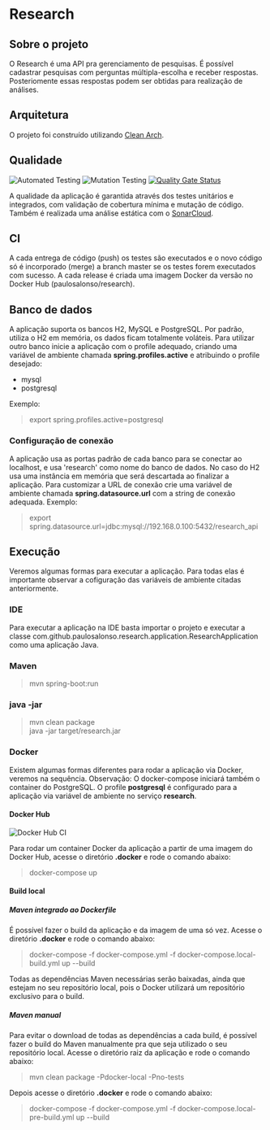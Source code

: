 # Research

## Sobre o projeto

O Research é uma API pra gerenciamento de pesquisas. É possível cadastrar pesquisas com perguntas múltipla-escolha e 
receber respostas. Posteriomente essas respostas podem ser obtidas para realização de análises.

## Arquitetura

O projeto foi construído utilizando [Clean Arch](https://blog.cleancoder.com/uncle-bob/2012/08/13/the-clean-architecture.html).

## Qualidade 
![Automated Testing](https://github.com/paulosalonso/research/workflows/Automated%20Testing/badge.svg) ![Mutation Testing](https://github.com/paulosalonso/research/workflows/Mutation%20Testing/badge.svg) [![Quality Gate Status](https://sonarcloud.io/api/project_badges/measure?project=paulosalonso_research&metric=alert_status)](https://sonarcloud.io/dashboard?id=paulosalonso_research)

A qualidade da aplicação é garantida através dos testes unitários e integrados, com validação de cobertura mínima e mutação de código.
Também é realizada uma análise estática com o [SonarCloud](https://sonarcloud.io/dashboard?id=paulosalonso_research).

## CI

A cada entrega de código (push) os testes são executados e o novo código só é incorporado (merge) a branch master se os testes forem executados com sucesso.
A cada release é criada uma imagem Docker da versão no Docker Hub (paulosalonso/research).

## Banco de dados

A aplicação suporta os bancos H2, MySQL e PostgreSQL. 
Por padrão, utiliza o H2 em memória, os dados ficam totalmente voláteis.
Para utilizar outro banco inicie a aplicação com o profile adequado, criando uma variável de ambiente chamada __spring.profiles.active__ e atribuindo o profile desejado:

- mysql
- postgresql

Exemplo:

> export spring.profiles.active=postgresql

### Configuração de conexão

A aplicação usa as portas padrão de cada banco para se conectar ao localhost, e usa 'research' como nome do banco de dados. No caso do H2 usa uma instância em memória que será descartada ao finalizar a aplicação. Para customizar a URL de conexão crie uma variável de ambiente chamada __spring.datasource.url__ com a string de conexão adequada. Exemplo:

> export spring.datasource.url=jdbc:mysql://192.168.0.100:5432/research_api

## Execução

Veremos algumas formas para executar a aplicação. Para todas elas é importante observar a cofiguração das variáveis de ambiente citadas anteriormente.

### IDE

Para executar a aplicação na IDE basta importar o projeto e executar a classe com.github.paulosalonso.research.application.ResearchApplication como uma aplicação Java.

### Maven

> mvn spring-boot:run

### java -jar
> mvn clean package \
> java -jar target/research.jar 

### Docker

Existem algumas formas diferentes para rodar a aplicação via Docker, veremos na sequência.
Observação: O docker-compose iniciará também o container do PostgreSQL. O profile __postgresql__ é configurado para a aplicação via variável de ambiente no serviço __research__.

#### Docker Hub
![Docker Hub CI](https://github.com/paulosalonso/research/workflows/Docker%20Hub%20CI/badge.svg)

Para rodar um container Docker da aplicação a partir de uma imagem do Docker Hub, acesse o diretório __.docker__ e rode o comando abaixo:

> docker-compose up

#### Build local

##### Maven integrado ao Dockerfile

É possível fazer o build da aplicação e da imagem de uma só vez. Acesse o diretório __.docker__ e rode o comando abaixo:

> docker-compose -f docker-compose.yml -f docker-compose.local-build.yml up --build

Todas as dependências Maven necessárias serão baixadas, ainda que estejam no seu repositório local, pois o Docker utilizará um repositório exclusivo para o build.

##### Maven manual

Para evitar o download de todas as dependências a cada build, é possível fazer o build do Maven manualmente pra que seja utilizado o seu repositório local. Acesse o diretório raiz da aplicação e rode o comando abaixo:

> mvn clean package -Pdocker-local -Pno-tests

Depois acesse o diretório __.docker__ e rode o comando abaixo:

> docker-compose -f docker-compose.yml -f docker-compose.local-pre-build.yml up --build
